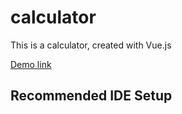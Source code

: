 # calculator

This is a calculator, created with Vue.js

[Demo link](https://vladyslav78292.github.io/calculator)
## Recommended IDE Setup
